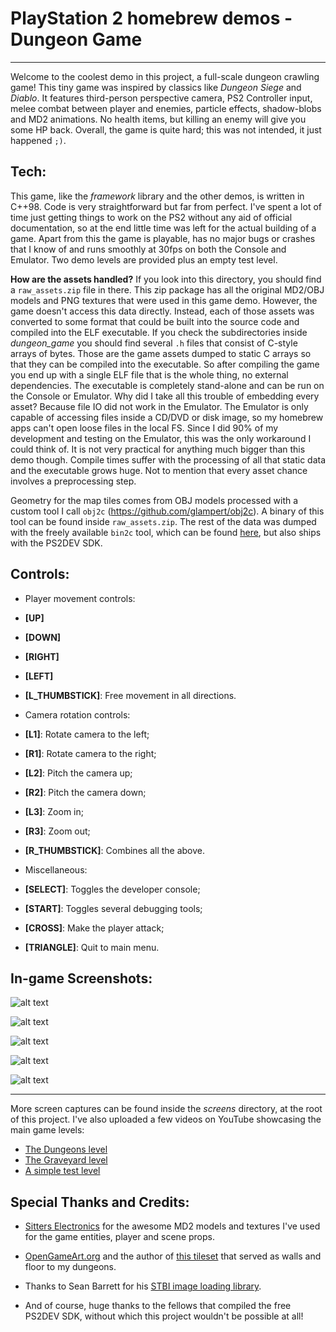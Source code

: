 
# PlayStation 2 homebrew demos - Dungeon Game

----

Welcome to the coolest demo in this project, a full-scale dungeon crawling game!
This tiny game was inspired by classics like *Dungeon Siege* and *Diablo*. It features
third-person perspective camera, PS2 Controller input, melee combat between player and
enemies, particle effects, shadow-blobs and MD2 animations. No health items, but killing an enemy will
give you some HP back. Overall, the game is quite hard; this was not intended, it just happened `;)`.

## Tech:

This game, like the *framework* library and the other demos, is written in C++98. Code is very
straightforward but far from perfect. I've spent a lot of time just getting things to work on the PS2
without any aid of official documentation, so at the end little time was left for the actual
building of a game. Apart from this the game is playable, has no major bugs or crashes that I
know of and runs smoothly at 30fps on both the Console and Emulator. Two demo levels are provided plus an empty test level.

**How are the assets handled?** If you look into this directory, you should find a `raw_assets.zip`
file in there. This zip package has all the original MD2/OBJ models and PNG textures that were used
in this game demo. However, the game doesn't access this data directly. Instead, each of those assets was
converted to some format that could be built into the source code and compiled into the ELF executable.
If you check the subdirectories inside *dungeon_game* you should find several `.h` files that consist
of C-style arrays of bytes. Those are the game assets dumped to static C arrays so that they can be compiled
into the executable. So after compiling the game you end up with a single ELF file that is the whole
thing, no external dependencies. The executable is completely stand-alone and can be run on the Console
or Emulator. Why did I take all this trouble of embedding every asset? Because file IO did not work in
the Emulator. The Emulator is only capable of accessing files inside a CD/DVD or disk image, so my
homebrew apps can't open loose files in the local FS. Since I did 90% of my development and testing on the Emulator,
this was the only workaround I could think of. It is not very practical for anything much bigger than
this demo though. Compile times suffer with the processing of all that static data and the executable grows huge.
Not to mention that every asset chance involves a preprocessing step.

Geometry for the map tiles comes from OBJ models processed with a custom tool I call `obj2c` (https://github.com/glampert/obj2c).
A binary of this tool can be found inside `raw_assets.zip`. The rest of the data was dumped with the freely available
`bin2c` tool, which can be found [here](https://github.com/gwilymk/bin2c), but also ships with the PS2DEV SDK.

## Controls:

- Player movement controls:
 - **[UP]**
 - **[DOWN]**
 - **[RIGHT]**
 - **[LEFT]**
 - **[L_THUMBSTICK]**: Free movement in all directions.

- Camera rotation controls:
 - **[L1]**: Rotate camera to the left;
 - **[R1]**: Rotate camera to the right;
 - **[L2]**: Pitch the camera up;
 - **[R2]**: Pitch the camera down;
 - **[L3]**: Zoom in;
 - **[R3]**: Zoom out;
 - **[R_THUMBSTICK]**: Combines all the above.

- Miscellaneous:
 - **[SELECT]**: Toggles the developer console;
 - **[START]**: Toggles several debugging tools;
 - **[CROSS]**: Make the player attack;
 - **[TRIANGLE]**: Quit to main menu.

## In-game Screenshots:

![alt text](https://bytebucket.org/glampert/ps2dev-tests/raw/f3a137f9030c823d554080ec8bd97b262904bdb9/screens/screen20.png "Our hero! [Yes, his face is green]")

![alt text](https://bytebucket.org/glampert/ps2dev-tests/raw/f3a137f9030c823d554080ec8bd97b262904bdb9/screens/screen32.png "The Dungeons")

![alt text](https://bytebucket.org/glampert/ps2dev-tests/raw/f3a137f9030c823d554080ec8bd97b262904bdb9/screens/screen38.png "Sneaky")

![alt text](https://bytebucket.org/glampert/ps2dev-tests/raw/f3a137f9030c823d554080ec8bd97b262904bdb9/screens/screen40.png "Better luck next time!")

![alt text](https://bytebucket.org/glampert/ps2dev-tests/raw/f3a137f9030c823d554080ec8bd97b262904bdb9/screens/screen7.png "Like a boss!")

----

More screen captures can be found inside the *screens* directory, at the root of this project.
I've also uploaded a few videos on YouTube showcasing the main game levels:

- [The Dungeons level](https://youtu.be/qrPz5AMEOUM)
- [The Graveyard level](https://youtu.be/pK5r_wBrzcM)
- [A simple test level](https://youtu.be/kM_C4iHzdNQ)

## Special Thanks and Credits:

- [Sitters Electronics](http://www.md2.sitters-electronics.nl/) for the awesome MD2 models and
textures I've used for the game entities, player and scene props.

- [OpenGameArt.org](http://opengameart.org) and the author of [this tileset](http://opengameart.org/content/3d-dungeon-tileset)
that served as walls and floor to my dungeons.

- Thanks to Sean Barrett for his [STBI image loading library](https://github.com/nothings/stb).

- And of course, huge thanks to the fellows that compiled the free PS2DEV SDK, without which
this project wouldn't be possible at all!

